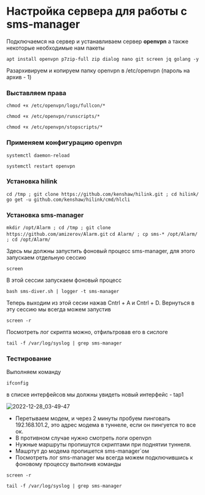 # Настройка сервера для работы с sms-manager

Подключаемся на сервер и устанавливаем сервер **openvpn** а также некоторые необходимые нам пакеты

`apt install openvpn p7zip-full zip dialog nano git screen jq golang -y`


Разархивируем и копируем папку openvpn в /etc/openvpn (пароль на архив - 1)

### Выставляем права

`chmod +x /etc/openvpn/logs/fullcon/*`

`chmod +x /etc/openvpn/runscripts/*`

`chmod +x /etc/openvpn/stopscripts/*`


### Применяем конфигурацию openvpn


`systemctl daemon-reload`

`systemctl restart openvpn`

### Установка hilink

`cd /tmp ; git clone https://github.com/kenshaw/hilink.git ; cd hilink/`
`go get -u github.com/kenshaw/hilink/cmd/hlcli`


### Установка sms-manager

`mkdir /opt/Alarm ; cd /tmp ; git clone https://github.com/amizerov/Alarm.git`
`cd Alarm/ ; cp sms-* /opt/Alarm/ ; cd /opt/Alarm/`

Здесь мы должны запустить фоновый процесс sms-manager, для этого запускаем отдельную сессию

`screen`

В этой сессии запускаем фоновый процесс

`bash sms-diver.sh | logger -t sms-manager`

Теперь выходим из этой сесии нажав Cntrl + A и Cntrl + D. Вернуться в эту сессию мы всегда можем запустив 

`screen -r`

Посмотреть лог скрипта можно, отфильтровав его в сислоге

```
tail -f /var/log/syslog | grep sms-manager
```


### Тестирование

Выполняем команду 

```ifconfig``` 

в списке интерфейсов мы должны увидеть новый интерфейс - tap1


![2022-12-28_03-49-47](https://user-images.githubusercontent.com/121182772/209740916-ddfc1749-27b4-4650-b9ea-c86e6e9dcb69.png)


* Перетываем модем, и через 2 минуты пробуем пинговать 192.168.101.2, это адрес модема в туннеле, если он пингуется то все ок.
* В противном случае нужно смотреть логи openvpn
* Нужные маршруты пропишутся скриптами при поднятии туннеля.
* Машртут до модема пропишется sms-manager`ом
* Посмотреть лог sms-manager мы всегда можем подключившись к фоновому процессу выполнив команды

`screen -r`

```
tail -f /var/log/syslog | grep sms-manager
```



